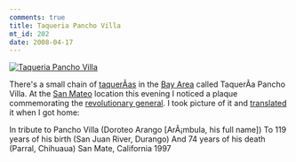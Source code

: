 ```yaml
--- 
comments: true
title: Taqueria Pancho Villa
mt_id: 202
date: 2008-04-17
---
```

<a href='http://dinomite.net/wp-content/uploads/pancho-villa.jpg' title='Taqueria Pancho Villa'><img src='http://dinomite.net/wp-content/uploads/pancho-villa.jpg' alt='Taqueria Pancho Villa' class='right'/></a>

There's a small chain of [taquerÃ­as](http://en.wikipedia.org/wiki/Taquer%C3%ADa) in the [Bay Area](http://en.wikipedia.org/wiki/San_Francisco_Bay_Area) called TaquerÃ­a Pancho Villa.  At the [San Mateo](http://en.wikipedia.org/wiki/San_Mateo,_California) location this evening I noticed a plaque commemorating the [revolutionary general](http://en.wikipedia.org/wiki/Pancho_Villa).  I took picture of it and [translated](http://google.com/translate) it when I got home:

In tribute to Pancho Villa (Doroteo Arango [ArÃ¡mbula, his full name])
To 119 years of his birth (San Juan River, Durango)
And 74 years of his death (Parral, Chihuaua)
San Mate, California 1997
